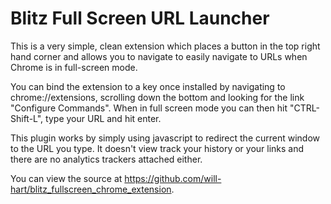 Blitz Full Screen URL Launcher
==================================

This is a very simple, clean extension which places a button in the top right hand corner and allows you to navigate to easily navigate to URLs when Chrome is in full-screen mode. 

You can bind the extension to a key once installed by navigating to chrome://extensions, scrolling down the bottom and looking for the link "Configure Commands".  When in full screen mode you can then hit "CTRL-Shift-L", type your URL and hit enter.

This plugin works by simply using javascript to redirect the current window to the URL you type.  It doesn't view track your history or your links and there are no analytics trackers attached either.

You can view the source at https://github.com/will-hart/blitz_fullscreen_chrome_extension.
